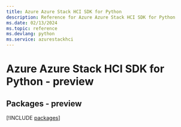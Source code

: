 ```yaml
---
title: Azure Azure Stack HCI SDK for Python
description: Reference for Azure Azure Stack HCI SDK for Python
ms.date: 02/13/2024
ms.topic: reference
ms.devlang: python
ms.service: azurestackhci
---
```

# Azure Azure Stack HCI SDK for Python - preview
## Packages - preview
[!INCLUDE [packages](azure-stack-hci-index.md)]